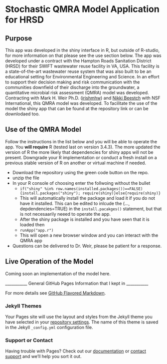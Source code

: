 # Stochastic QMRA Model Application for HRSD 

## Purpose
This app was developed in the shiny interface in R, but outside of R-studio, for more information on that please see the use section below. The app was developed under a contract with the Hampton Roads Sanitation District (HRSD) for their SWIFT wastewater reuse facility in VA, USA. This facility is a state-of-the-art wastewater reuse system that was also built to be an educational setting for Environmental Engineering and Science. In an effort to support their decision making and risk communication with the communities downfield of their discharge into the groundwater, a quantitative microbial risk assessment (QMRA) model was developed. Contracting with Mark H. Weir Ph.D. ([irishmhw](https://github.com/irishmhw)) and [Nikki Beestch](https://www.linkedin.com/in/nikki-beetsch-ahrns-247ab89/) with NSF International, this QMRA model was developed. To facilitate the use of the model the shiny app that can be found at the repository link or can be downlodaed too. 

## Use of the QMRA Model
Follow the instructions in the list below and you will be able to operate the app. You __will require__ R (tested last on version 3.4.3). The more updated the version of R the more likely that dependencies for shiny apps will not be present. Downgrade your R implementation or conduct a fresh install on a previous stable version of R on another or virtual machine if needed.

- Download the repository using the green code button on the repo.
- unzip the file
- In your R console of choosing enter the follwoing without the bullet
    - ``` if("shiny" %in% row.names(installed.packages())==FALSE){install.packages("shiny"); require(shiny)}else{require(shiny)} ```
    - This will automatically install the package and load it if you do not have it installed. This can be edited to inlcude the (..., depdendencies=TRUE) in the ```install.pacakges()``` statement, but that is not necesaarily neeed to operate the app. 
    - After the shiny package is installed and you have seen that it is loaded then
    - ```runApp("app.r")``` 
    - This will open a new browser window and you can interact with the QMRA app
- Questions can be delivered to Dr. Weir, please be patient for a response.

## Live Operation of the Model

Coming soon an implementation of the model here. 








___________ General GitHub Pages Information that I kept in ___________


For more details see [GitHub Flavored Markdown](https://guides.github.com/features/mastering-markdown/).

### Jekyll Themes

Your Pages site will use the layout and styles from the Jekyll theme you have selected in your [repository settings](https://github.com/irishmhw/HRSD_QMRA_Stochastic_App/settings). The name of this theme is saved in the Jekyll `_config.yml` configuration file.

### Support or Contact

Having trouble with Pages? Check out our [documentation](https://docs.github.com/categories/github-pages-basics/) or [contact support](https://support.github.com/contact) and we’ll help you sort it out.
